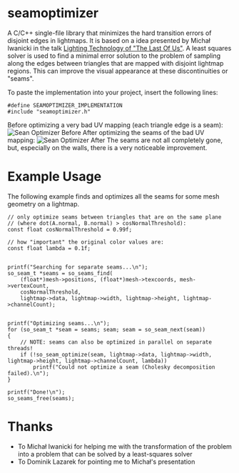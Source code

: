 # seamoptimizer
A C/C++ single-file library that minimizes the hard transition errors of disjoint edges in lightmaps.
It is based on a idea presented by Michał Iwanicki in the talk [Lighting Technology of "The Last Of Us"](http://miciwan.com/SIGGRAPH2013/Lighting%20Technology%20of%20The%20Last%20Of%20Us.pdf).
A least squares solver is used to find a minimal error solution to the problem of sampling along the edges between triangles that are mapped with disjoint lightmap regions.
This can improve the visual appearance at these discontinuities or "seams".


To paste the implementation into your project, insert the following lines:
```
#define SEAMOPTIMIZER_IMPLEMENTATION
#include "seamoptimizer.h"
```

Before optimizing a very bad UV mapping (each triangle edge is a seam):
![Sean Optimizer Before](https://github.com/ands/seamoptimizer/raw/master/example_images/stairs_triangles_not_optimized.png)
After optimizing the seams of the bad UV mapping:
![Sean Optimizer After](https://github.com/ands/seamoptimizer/raw/master/example_images/stairs_triangles_optimized.png)
The seams are not all completely gone, but, especially on the walls, there is a very noticeable improvement.

# Example Usage
The following example finds and optimizes all the seams for some mesh geometry on a lightmap.
```
// only optimize seams between triangles that are on the same plane
// (where dot(A.normal, B.normal) > cosNormalThreshold):
const float cosNormalThreshold = 0.99f;

// how "important" the original color values are:
const float lambda = 0.1f;


printf("Searching for separate seams...\n");
so_seam_t *seams = so_seams_find(
	(float*)mesh->positions, (float*)mesh->texcoords, mesh->vertexCount,
	cosNormalThreshold,
	lightmap->data, lightmap->width, lightmap->height, lightmap->channelCount);


printf("Optimizing seams...\n");
for (so_seam_t *seam = seams; seam; seam = so_seam_next(seam))
{
	// NOTE: seams can also be optimized in parallel on separate threads!
	if (!so_seam_optimize(seam, lightmap->data, lightmap->width, lightmap->height, lightmap->channelCount, lambda))
		printf("Could not optimize a seam (Cholesky decomposition failed).\n");
}

printf("Done!\n");
so_seams_free(seams);
```

# Thanks
- To Michał Iwanicki for helping me with the transformation of the problem into a problem that can be solved by a least-squares solver
- To Dominik Lazarek for pointing me to Michał's presentation
